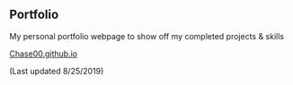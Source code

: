## Portfolio

My personal portfolio webpage to show off my completed projects & skills

[Chase00.github.io](http://chase00.github.io/)

(Last updated 8/25/2019)
